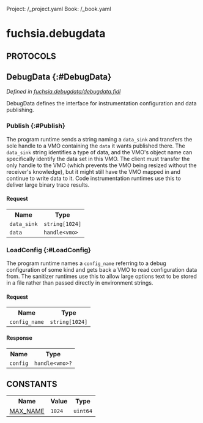Project: /_project.yaml
Book: /_book.yaml

# fuchsia.debugdata


## **PROTOCOLS**

## DebugData {:#DebugData}
*Defined in [fuchsia.debugdata/debugdata.fidl](https://fuchsia.googlesource.com/fuchsia/+/master/zircon/system/fidl/fuchsia-debugdata/debugdata.fidl#12)*

 DebugData defines the interface for instrumentation configuration and data publishing.

### Publish {:#Publish}

 The program runtime sends a string naming a `data_sink` and transfers the sole handle to
 a VMO containing the `data` it wants published there.  The `data_sink` string identifies
 a type of data, and the VMO's object name can specifically identify the data set in this
 VMO.  The client must transfer the only handle to the VMO (which prevents the VMO being
 resized without the receiver's knowledge), but it might still have the VMO mapped in and
 continue to write data to it.  Code instrumentation runtimes use this to deliver large
 binary trace results.

#### Request
<table>
    <tr><th>Name</th><th>Type</th></tr>
    <tr>
            <td><code>data_sink</code></td>
            <td>
                <code>string[1024]</code>
            </td>
        </tr><tr>
            <td><code>data</code></td>
            <td>
                <code>handle&lt;vmo&gt;</code>
            </td>
        </tr></table>



### LoadConfig {:#LoadConfig}

 The program runtime names a `config_name` referring to a debug configuration of some kind
 and gets back a VMO to read configuration data from.  The sanitizer runtimes use this to
 allow large options text to be stored in a file rather than passed directly in environment
 strings.

#### Request
<table>
    <tr><th>Name</th><th>Type</th></tr>
    <tr>
            <td><code>config_name</code></td>
            <td>
                <code>string[1024]</code>
            </td>
        </tr></table>


#### Response
<table>
    <tr><th>Name</th><th>Type</th></tr>
    <tr>
            <td><code>config</code></td>
            <td>
                <code>handle&lt;vmo&gt;?</code>
            </td>
        </tr></table>















## **CONSTANTS**



<table>
    <tr><th>Name</th><th>Value</th><th>Type</th></tr><tr>
            <td><a href="https://fuchsia.googlesource.com/fuchsia/+/master/zircon/system/fidl/fuchsia-debugdata/debugdata.fidl#8">MAX_NAME</a></td>
            <td>
                    <code>1024</code>
                </td>
                <td><code>uint64</code></td>
        </tr>
    
</table>

